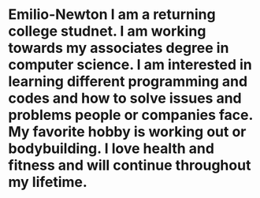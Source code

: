 # Emilio-Newton I am a returning college studnet. I am working towards my associates degree in computer science. I am interested in learning different programming and codes and how to solve issues and problems people or companies face. My favorite hobby is working out or bodybuilding. I love health and fitness and will continue throughout my lifetime.
